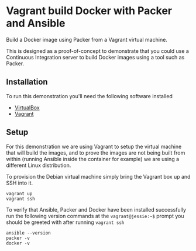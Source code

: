 # Vagrant build Docker with  Packer and Ansible

Build a Docker image using Packer from a Vagrant virtual machine.

This is designed as a proof-of-concept to demonstrate that you could use a Continuous Integration server to build Docker images using a tool such as Packer.

## Installation

To run this demonstration you'll need the following software installed

* [VirtualBox](https://www.virtualbox.org/wiki/Downloads)
* [Vagrant](https://www.vagrantup.com/docs/installation/)

## Setup

For this demonstration we are using Vagrant to setup the virtual machine that will build the images, and to prove the images are not being built from within (running Ansible inside the container for example) we are using a different Linux distribution.

To provision the Debian virtual machine simply bring the Vagrant box up and SSH into it.

    vagrant up
    vagrant ssh
    
To verify that Ansible, Packer and Docker have been installed successfully run the following version commands at the `vagrant@jessie:~$` prompt you should be greeted with after running `vagrant ssh`

    ansible --version
    packer -v
    docker -v
